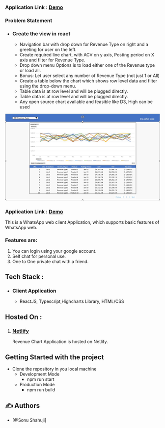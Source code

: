 ### Application Link : [Demo](https://preeminent-otter-31a9ed.netlify.app/)
### Problem Statement
* ### Create the view in react
    * Navigation bar with drop down for Revenue Type on right and a greeting for user on the left.
    * Create required line chart, with ACV on y axis, Posting period on X axis and filter for Revenue Type.
    * Drop down menu Options is to load either one of the Revenue type or load all.
    * Bonus: Let user select any number of Revenue Type (not just 1 or All)
    * Create a table below the chart which shows row level data and filter using the drop-down menu.
    * Table data is at row level and will be plugged directly.
    * Table data is at row level and will be plugged directly.
    * Any open source chart available and feasible like D3, High can be used 

<p align="center">
  <a href="" rel="noopener">
    <img src="./src/static/images/Revenue.jpg" alt="Project logo">
 </a>
</p>

### Application Link : [Demo](https://preeminent-otter-31a9ed.netlify.app/)

This is a WhatsApp web client Application, which supports basic features of WhatsApp web.
### Features are:
1. You can login using your google account.
2. Self chat for personal use.
3. One to One private chat with a friend.


## Tech Stack :
* ### Client Application
    * ReactJS, Typescript,Highcharts Library, HTML/CSS

## Hosted On : 
1. ### [Netlify](https://www.netlify.com/)
    Revenue Chart Application is hosted on Netlify.


## Getting Started with the project
* Clone the repository in you local machine
    * Development Mode
        * npm run start
    * Production Mode
        * npm run build

## ✍️ Authors <a name = "authors"></a>
- [@Sonu Shahuji]